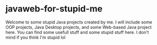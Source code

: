# javaweb-for-stupid-me
Welcome to some stupid Java projects created by me. I will include some OOP projects, Java Desktop projects, and some Web-based Java project here.
You can find some usefull stuff and some stupid stuff here. I don't mind if you think I'm stupid lol 
